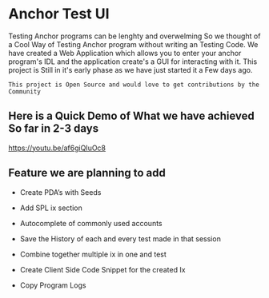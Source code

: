 # Anchor Test UI

Testing Anchor programs can be lenghty and overwelming So we thought of a Cool Way of Testing Anchor program without writing an Testing Code. We have created a Web Application which allows you to enter your anchor program's IDL and the application create's a GUI for interacting with it. This project is Still in it's early phase as we have just started it a Few days ago.

`
This project is Open Source and would love to get contributions by the Community
`

## Here is a Quick Demo of What we have achieved So far in 2-3 days

https://youtu.be/af6giQIuOc8


## Feature we are planning to add 

- Create PDA’s with Seeds

- Add SPL ix section

- Autocomplete of commonly used accounts

- Save the History of each and every test made in that session

- Combine together multiple ix in one and test

- Create Client Side Code Snippet for the created Ix

- Copy Program Logs


